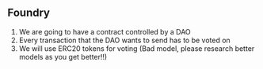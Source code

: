 ## Foundry

1. We are going to have a contract controlled by a DAO 
2. Every transaction that the DAO wants to send has to be voted on
3. We will use ERC20 tokens for voting (Bad model, please research better models as you get better!!)